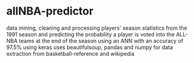 # allNBA-predictor
data mining, cleaning and processing players' season statistics from the 1991 season and predicting the probability a player is voted into the ALL-NBA teams at the end of the season using an ANN with an accuracy of 97.5% using keras
uses beautifulsoup, pandas and numpy for data extraction from basketball-reference and wikipedia 
